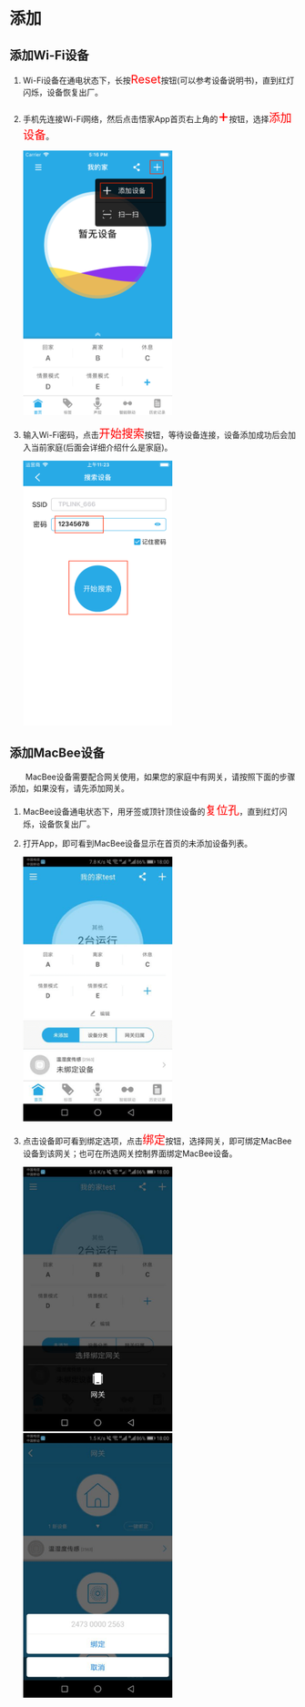 # 添加

## 添加Wi-Fi设备

1. Wi-Fi设备在通电状态下，长按<font style='color:#ff0000;font-size:20px'>Reset</font>按钮(可以参考设备说明书)，直到红灯闪烁，设备恢复出厂。
2. 手机先连接Wi-Fi网络，然后点击悟家App首页右上角的<font style='color:#ff0000;font-size:30px'>+</font>按钮，选择<font style='color:#ff0000;font-size:20px'>添加设备</font>。
	
    <img src="../images/device/添加设备.png" width = "262" height = "465">
    
3. 输入Wi-Fi密码，点击<font style='color:#ff0000;font-size:20px'>开始搜索</font>按钮，等待设备连接，设备添加成功后会加入当前家庭(后面会详细介绍什么是家庭)。
	
    <img src="../images/device/一键配置.png" width = "262" height = "465">


## 添加MacBee设备

&emsp;&emsp;MacBee设备需要配合网关使用，如果您的家庭中有网关，请按照下面的步骤添加，如果没有，请先添加网关。

1. MacBee设备通电状态下，用牙签或顶针顶住设备的<font style='color:#ff0000;font-size:20px'>复位孔</font>，直到红灯闪烁，设备恢复出厂。
2. 打开App，即可看到MacBee设备显示在首页的未添加设备列表。

	<img src="../images/device/发现macbee设备.png" width = "262" height = "465">
	
3. 点击设备即可看到绑定选项，点击<font style='color:#ff0000;font-size:20px'>绑定</font>按钮，选择网关，即可绑定MacBee设备到该网关；也可在所选网关控制界面绑定MacBee设备。

	<img src="../images/device/绑定1.png" width = "262" height = "465">
	
	<img src="../images/device/绑定2.png" width = "262" height = "465">
